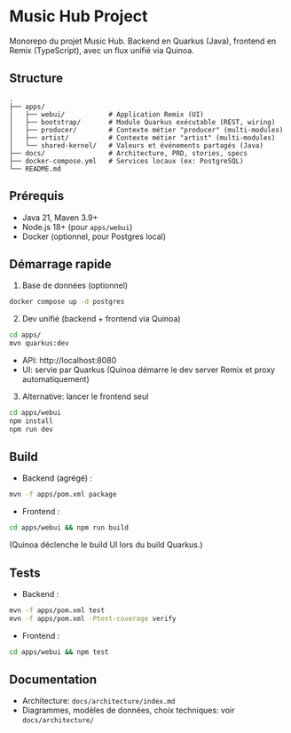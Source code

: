 # Music Hub Project

Monorepo du projet Music Hub. Backend en Quarkus (Java), frontend en Remix (TypeScript), avec un flux unifié via Quinoa.

## Structure

```text
.
├── apps/
│   ├── webui/           # Application Remix (UI)
│   ├── bootstrap/       # Module Quarkus exécutable (REST, wiring)
│   ├── producer/        # Contexte métier "producer" (multi-modules)
│   ├── artist/          # Contexte métier "artist" (multi-modules)
│   └── shared-kernel/   # Valeurs et événements partagés (Java)
├── docs/                # Architecture, PRD, stories, specs
├── docker-compose.yml   # Services locaux (ex: PostgreSQL)
└── README.md
```

## Prérequis

- Java 21, Maven 3.9+
- Node.js 18+ (pour `apps/webui`)
- Docker (optionnel, pour Postgres local)

## Démarrage rapide

1) Base de données (optionnel)
```bash
docker compose up -d postgres
```

2) Dev unifié (backend + frontend via Quinoa)
```bash
cd apps/
mvn quarkus:dev
```
- API: http://localhost:8080
- UI: servie par Quarkus (Quinoa démarre le dev server Remix et proxy automatiquement)

3) Alternative: lancer le frontend seul
```bash
cd apps/webui
npm install
npm run dev
```

## Build

- Backend (agrégé) :
```bash
mvn -f apps/pom.xml package
```

- Frontend :
```bash
cd apps/webui && npm run build
```
(Quinoa déclenche le build UI lors du build Quarkus.)

## Tests

- Backend :
```bash
mvn -f apps/pom.xml test
mvn -f apps/pom.xml -Ptest-coverage verify
```

- Frontend :
```bash
cd apps/webui && npm test
```

## Documentation

- Architecture: `docs/architecture/index.md`
- Diagrammes, modèles de données, choix techniques: voir `docs/architecture/`